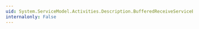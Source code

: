 ```yaml
---
uid: System.ServiceModel.Activities.Description.BufferedReceiveServiceBehavior.MaxPendingMessagesPerChannel
internalonly: False
---
```

